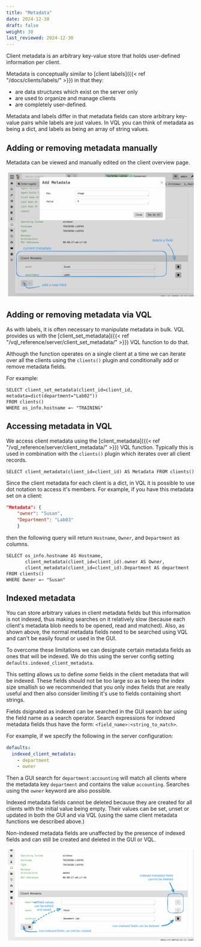 ```yaml
---
title: "Metadata"
date: 2024-12-30
draft: false
weight: 30
last_reviewed: 2024-12-30
---
```


Client metadata is an arbitrary key-value store that holds user-defined
information per client.

Metadata is conceptually similar to
[client labels]({{< ref "/docs/clients/labels/" >}}) in that they:

- are data structures which exist on the server only
- are used to organize and manage clients
- are completely user-defined.

Metadata and labels differ in that metadata fields can store arbitrary key-value
pairs while labels are just values. In VQL you can think of metadata as being a dict,
and labels as being an array of string values.

## Adding or removing metadata manually

Metadata can be viewed and manually edited on the client overview page.

![viewing and editing metadata](metadata_edit.svg)

## Adding or removing metadata via VQL

As with labels, it is often necessary to manipulate metadata in bulk.
VQL provides us with the
[client_set_metadata]({{< ref "/vql_reference/server/client_set_metadata/" >}})
VQL function to do that.

Although the function operates on a single client at a time we can iterate over
all the clients using the `clients()` plugin and conditionally add or remove
metadata fields.

For example:

```vql
SELECT client_set_metadata(client_id=client_id, metadata=dict(department="Lab02"))
FROM clients()
WHERE os_info.hostname =~ "TRAINING"
```

## Accessing metadata in VQL

We access client metadata using the
[client_metadata]({{< ref "/vql_reference/server/client_metadata/" >}})
VQL function. Typically this is used in combination with the `clients()` plugin
which iterates over all client records.

```vql
SELECT client_metadata(client_id=client_id) AS Metadata FROM clients()
```

Since the client metadata for each client is a dict, in VQL it is possible to
use dot notation to access it's members. For example, if you have this metadata
set on a client:

```json
"Metadata": {
    "owner": "Susan",
    "Department": "Lab03"
    }
```

then the following query will return `Hostname`, `Owner`, and `Department` as
columns.

```vql
SELECT os_info.hostname AS Hostname,
       client_metadata(client_id=client_id).owner AS Owner,
       client_metadata(client_id=client_id).Department AS department
FROM clients()
WHERE Owner =~ "Susan"
```


## Indexed metadata

You can store arbitrary values in client metadata fields but this information is
not indexed, thus making searches on it relatively slow (because each client's
metadata blob needs to be opened, read and matched). Also, as shown above, the normal
metadata fields need to be searched using VQL and can't be easily found or used
in the GUI.

To overcome these limitations we can designate certain metadata fields as ones
that will be indexed. We do this using the server config setting
`defaults.indexed_client_metadata`.

This setting allows us to define _some_ fields in the client metadata that will
be indexed. These fields should not be too large so as to keep the index size
smallish so we recommended that you only index fields that are really useful and
then also consider limiting it's use to fields containing short strings.

Fields dsignated as indexed can be searched in the GUI search bar using the
field name as a search operator. Search expressions for indexed metadata fields
thus have the form: `<field_name>:<string_to_match>`.

For example, if we specify the following in the server configuration:

```yaml
defaults:
  indexed_client_metadata:
    - department
    - owner
```

Then a GUI search for `department:accounting` will match all clients where the
metadata key `department` and contains the value `accounting`. Searches using
the `owner` keyword are also possible.

Indexed metadata fields cannot be deleted because they are created for all
clients with the initial value being empty. Their values can be set, unset or
updated in both the GUI and via VQL (using the same client metadata functions we
described above.)

Non-indexed metadata fields are unaffected by the presence of indexed fields and
can still be created and deleted in the GUI or VQL.

![Indexed and non-indexed metadata fields](metadata_indexed.svg)

